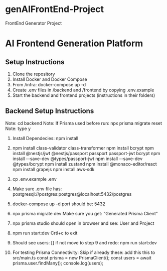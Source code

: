 # genAIFrontEnd-Project

FrontEnd Generator Project


# AI Frontend Generation Platform

## Setup Instructions

1. Clone the repository
2. Install Docker and Docker Compose
3. From /infra:
   docker-compose up -d
4. Create .env files in /backend and /frontend by copying .env.example
5. Start the backend and frontend projects (instructions in their folders)


## Backend Setup Instructions
Note: cd backend
Note: If Prisma used before run: npx prisma migrate reset 
Note: type y
1. Install Dependecies: npm install
2. npm install class-validator class-transformer
   npm install bcrypt
   npm install @nestjs/jwt @nestjs/passport passport passport-jwt bcrypt
   npm install --save-dev @types/passport-jwt
   npm install --save-dev @types/bcrypt
   npm install zustand
   npm install @monaco-editor/react
   npm install grapejs
   npm install aws-sdk


3. cp .env.example .env
4. Make sure .env file has: postgresql://postgres:postgres@localhost:5432/postgres
5. docker-compose up -d 
   port should be: 5432
6. npx prisma migrate dev
   Make sure you get: "Generated Prisma Client"
7. npx prisma studio
   should open in browser and see: User and Project
8. npm run start:dev
   Crtl+c to exit
9. Should see users: [] if not move to step 9 and redo: npm run start:dev
10. For testing Prisma Connectivity:
   Skip if already these: add this this to src/main.ts
      const prisma = new PrismaClient();
      const users = await prisma.user.findMany();
      console.log(users);
